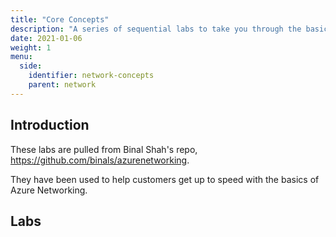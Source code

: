 ```yaml
---
title: "Core Concepts"
description: "A series of sequential labs to take you through the basic concepts of Azure Networking."
date: 2021-01-06
weight: 1
menu:
  side:
    identifier: network-concepts
    parent: network
---
```


## Introduction

These labs are pulled from Binal Shah's repo, <https://github.com/binals/azurenetworking>.

They have been used to help customers get up to speed with the basics of Azure Networking.

## Labs
